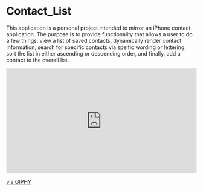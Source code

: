# Contact_List
This application is a personal project intended to mirror an iPhone contact application.  The purpose is to provide functionality that allows a user to do a few things: view a list of saved contacts, dynamically render contact information, search for specific contacts via speific wording or lettering, sort the list in either ascending or descending order, and finally, add a contact to the overall list.

<div style="width:100%;height:0;padding-bottom:55%;position:relative;"><iframe src="https://giphy.com/embed/Bz0VxzLCAPUgdxyTLE" width="100%" height="100%" style="position:absolute" frameBorder="0" class="giphy-embed" allowFullScreen></iframe></div><p><a href="https://giphy.com/gifs/contact-list-application-Bz0VxzLCAPUgdxyTLE">via GIPHY</a></p>

